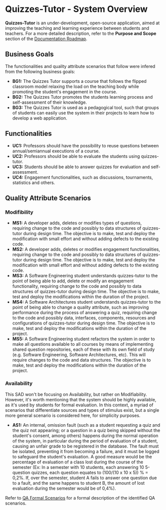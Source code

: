 # Quizzes-Tutor - System Overview

**Quizzes-Tutor** is an under-development, open-source application, aimed at improving the teaching and learning experience between students and teachers. For a more detailed description, refer to the **Purpose and Scope** section of the [Documentation Roadmap](documentation_roadmap.md).

## Business Goals

The functionalities and quality attribute scenarios that follow were infered from the following business goals:

- **BG1:** The Quizzes Tutor supports a course that follows the flipped classroom model relaxing the load on the teaching body while promoting the student's engagement in the course.
- **BG2:** The Quizzes Tutor promotes the students learning process and self-assessment of their knowledge.
- **BG3:** The Quizzes Tutor is used as a pedagogical tool, such that groups of students can easily use the system in their projects to learn how to develop a web application.

## Functionalities

- **UC1:** Professors should have the possibility to reuse questions between annual/semiannual executions of a course.
- **UC2:** Professors should be able to evaluate the students using quizzes-tutor.
- **UC3:** Students should be able to answer quizzes for evaluation and self-assessment.
- **UC4:** Engagement functionalities, such as discussions, tournaments, statistics and others.

## Quality Attribute Scenarios

### Modifibility

- **MS1:** A developer adds, deletes or modifies types of questions, requiring change to the code and possibly to data structures of quizzes-tutor during design time. The objective is to make, test and deploy the modification with small effort and without adding defects to the existing code.
- **MS2:** A developer adds, deletes or modifies engagement functionalities, requiring change to the code and possibly to data structures of quizzes-tutor during design time. The objective is to make, test and deploy the modification with small effort and without adding defects to the existing code.
- **MS3:** A Software Engineering student understands quizzes-tutor to the point of being able to add, delete or modify an engagement functionality, requiring change to the code and possibly to data structures of quizzes-tutor during design time. The objective is to make, test and deploy the modifications within the duration of the project.
- **MS4:** A Software Architectures student understands quizzes-tutor to the point of being able to change a quality attribute, such as improving performance during the process of answering a quiz, requiring change to the code and possibly data, interfaces, components, resources and configurations of quizzes-tutor during design time. The objective is to make, test and deploy the modifications within the duration of the project. 
- **MS5:** A Software Engineering student refactors the system in order to make all questions available to all courses by means of implementing shared question repositories, each of these with its own field of study (e.g. Software Engineering, Software Architectures, etc). This will require changes to the code and data structures. The objective is to make, test and deploy the modifications within the duration of the project.

### Availability

This SAD won't be focusing on Availability, but rather on Modifiability. However, it's worth mentioning that the system should be highly available, as it's used by students for formal evaluation. In this context, a myriad of scenarios that differentiate sources and types of stimulus exist, but a single more general scenario is considered here, for simplicity purposes.

- **AS1:** An internal, omission fault (such as a student requesting a quiz and the quiz not appearing; or a question in a quiz being skipped without the student's consent, among others) happens during the normal operation of the system, in particular during the period of evaluation of a student, causing an unfair grade to be registered in the database. The fault must be isolated, preventing it from becoming a failure, and it must be logged to safeguard the student's evaluation. A good measure would be the percentage of evaluation of a class lost during the course of the semester (Ex: In a semester with 10 students, each answering 10 5-question quizzes, each question equates to (100/(10 x 10 x 5)) % = 0,2%. If, over the semester, student A fails to answer one question due to a fault, and the same happens to student B, the amount of lost evaluation during the semester would be of 0,4%).

Refer to [QA Formal Scenarios](quality_attribute_formal_scenarios.md) for a formal description of the identified QA scenarios.

